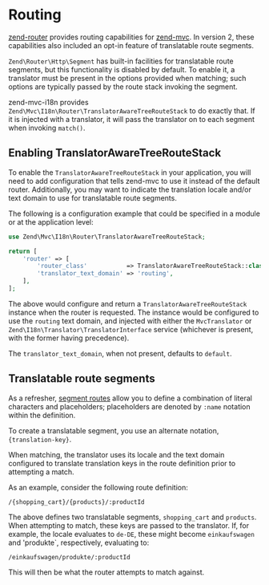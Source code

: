 # Routing

[zend-router](https://docs.zendframework.com/zend-router) provides routing
capabilities for [zend-mvc](https://docs.zendframework.com/zend-mvc/). In
version 2, these capabilities also included an opt-in feature of translatable
route segments.

`Zend\Router\Http\Segment` has built-in facilities for translatable route
segments, but this functionality is disabled by default. To enable it, a
translator must be present in the options provided when matching; such options
are typically passed by the route stack invoking the segment.

zend-mvc-i18n provides `Zend\Mvc\I18n\Router\TranslatorAwareTreeRouteStack` to
do exactly that. If it is injected with a translator, it will pass the
translator on to each segment when invoking `match()`.

## Enabling TranslatorAwareTreeRouteStack

To enable the `TranslatorAwareTreeRouteStack` in your application, you will need
to add configuration that tells zend-mvc to use it instead of the default
router. Additionally, you may want to indicate the translation locale and/or
text domain to use for translatable route segments.

The following is a configuration example that could be specified in a module or
at the application level:

```php
use Zend\Mvc\I18n\Router\TranslatorAwareTreeRouteStack;

return [
    'router' => [
        'router_class'           => TranslatorAwareTreeRouteStack::class,
        'translator_text_domain' => 'routing',
    ],
];
```

The above would configure and return a `TranslatorAwareTreeRouteStack` instance
when the router is requested. The instance would be configured to use the
`routing` text domain, and injected with either the `MvcTranslator` or
`Zend\I18n\Translator\TranslatorInterface` service (whichever is present, with
the former having precedence).

The `translator_text_domain`, when not present, defaults to `default`.

## Translatable route segments

As a refresher, [segment routes](https://docs.zendframework.com/zend-router/routing/#zend92mvc92router92http92segment)
allow you to define a combination of literal characters and placeholders;
placeholders are denoted by `:name` notation within the definition.

To create a translatable segment, you use an alternate notation,
`{translation-key}`.

When matching, the translator uses its locale and the text domain configured to
translate translation keys in the route definition prior to attempting a match.

As an example, consider the following route definition:

```
/{shopping_cart}/{products}/:productId
```

The above defines two translatable segments, `shopping_cart` and `products`.
When attempting to match, these keys are passed to the translator. If, for
example, the locale evaluates to `de-DE`, these might become `einkaufswagen` and
'produkte`, respectively, evaluating to:

```
/einkaufswagen/produkte/:productId
```

This will then be what the router attempts to match against.
